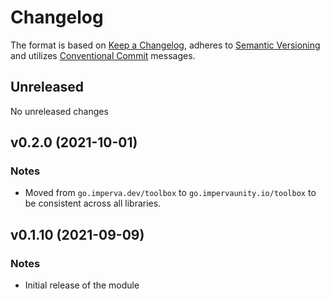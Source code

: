 # Changelog

The format is based on [Keep a Changelog](https://keepachangelog.com/en/1.0.0/),
adheres to [Semantic Versioning](https://semver.org/spec/v2.0.0.html)
and utilizes [Conventional Commit](https://www.conventionalcommits.org/en/v1.0.0/) messages.

## Unreleased

No unreleased changes

## v0.2.0 (2021-10-01)

### Notes

* Moved from `go.imperva.dev/toolbox` to `go.impervaunity.io/toolbox` to be consistent across all libraries.
  
## v0.1.10 (2021-09-09)

### Notes

* Initial release of the module

